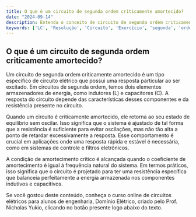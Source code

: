 ```yaml
---
title: O que é um circuito de segunda ordem criticamente amortecido?
date: "2024-09-14"
description: Entenda o conceito de circuito de segunda ordem criticamente amortecido e sua importância em circuitos elétricos.
keywords: ['LC', 'Resolução', 'Circuito', 'Exercício', 'segunda', 'ordem', 'criticamente']
---
```


## O que é um circuito de segunda ordem criticamente amortecido?

Um circuito de segunda ordem criticamente amortecido é um tipo específico de circuito elétrico que possui uma resposta particular ao ser excitado. Em circuitos de segunda ordem, temos dois elementos armazenadores de energia, como indutores (L) e capacitores (C). A resposta do circuito depende das características desses componentes e da resistência presente no circuito.

Quando um circuito é criticamente amortecido, ele retorna ao seu estado de equilíbrio sem oscilar. Isso significa que o sistema é ajustado de tal forma que a resistência é suficiente para evitar oscilações, mas não tão alta a ponto de retardar excessivamente a resposta. Esse comportamento é crucial em aplicações onde uma resposta rápida e estável é necessária, como em sistemas de controle e filtros eletrônicos.

A condição de amortecimento crítico é alcançada quando o coeficiente de amortecimento é igual à frequência natural do sistema. Em termos práticos, isso significa que o circuito é projetado para ter uma resistência específica que balanceia perfeitamente a energia armazenada nos componentes indutivos e capacitivos.

Se você gostou deste conteúdo, conheça o curso online de circuitos elétricos para alunos de engenharia, Domínio Elétrico, criado pelo Prof. Nicholas Yukio, clicando no botão presente logo abaixo do texto.